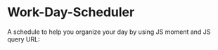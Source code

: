 # Work-Day-Scheduler
A schedule to help you organize your day by using JS moment and JS query 
URL: 
